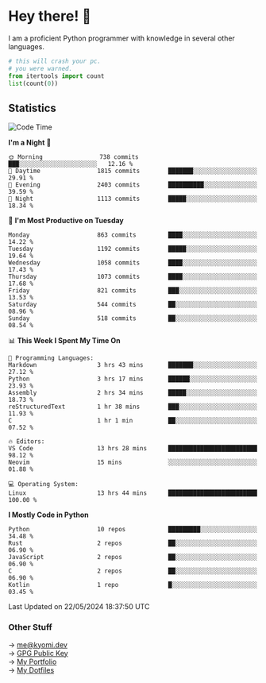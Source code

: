 # Hey there! 👋

I am a proficient Python programmer with knowledge in several other languages.

```py
# this will crash your pc.
# you were warned.
from itertools import count
list(count(0))
```

## Statistics
<!--START_SECTION:waka-->
![Code Time](http://img.shields.io/badge/Code%20Time-1%2C102%20hrs%2029%20mins-blue)

**I'm a Night 🦉** 

```text
🌞 Morning                738 commits         ███░░░░░░░░░░░░░░░░░░░░░░   12.16 % 
🌆 Daytime                1815 commits        ███████░░░░░░░░░░░░░░░░░░   29.91 % 
🌃 Evening                2403 commits        ██████████░░░░░░░░░░░░░░░   39.59 % 
🌙 Night                  1113 commits        █████░░░░░░░░░░░░░░░░░░░░   18.34 % 
```
📅 **I'm Most Productive on Tuesday** 

```text
Monday                   863 commits         ████░░░░░░░░░░░░░░░░░░░░░   14.22 % 
Tuesday                  1192 commits        █████░░░░░░░░░░░░░░░░░░░░   19.64 % 
Wednesday                1058 commits        ████░░░░░░░░░░░░░░░░░░░░░   17.43 % 
Thursday                 1073 commits        ████░░░░░░░░░░░░░░░░░░░░░   17.68 % 
Friday                   821 commits         ███░░░░░░░░░░░░░░░░░░░░░░   13.53 % 
Saturday                 544 commits         ██░░░░░░░░░░░░░░░░░░░░░░░   08.96 % 
Sunday                   518 commits         ██░░░░░░░░░░░░░░░░░░░░░░░   08.54 % 
```


📊 **This Week I Spent My Time On** 

```text
💬 Programming Languages: 
Markdown                 3 hrs 43 mins       ███████░░░░░░░░░░░░░░░░░░   27.12 % 
Python                   3 hrs 17 mins       ██████░░░░░░░░░░░░░░░░░░░   23.93 % 
Assembly                 2 hrs 34 mins       █████░░░░░░░░░░░░░░░░░░░░   18.73 % 
reStructuredText         1 hr 38 mins        ███░░░░░░░░░░░░░░░░░░░░░░   11.93 % 
C                        1 hr 1 min          ██░░░░░░░░░░░░░░░░░░░░░░░   07.52 % 

🔥 Editors: 
VS Code                  13 hrs 28 mins      █████████████████████████   98.12 % 
Neovim                   15 mins             ░░░░░░░░░░░░░░░░░░░░░░░░░   01.88 % 

💻 Operating System: 
Linux                    13 hrs 44 mins      █████████████████████████   100.00 % 
```

**I Mostly Code in Python** 

```text
Python                   10 repos            █████████░░░░░░░░░░░░░░░░   34.48 % 
Rust                     2 repos             ██░░░░░░░░░░░░░░░░░░░░░░░   06.90 % 
JavaScript               2 repos             ██░░░░░░░░░░░░░░░░░░░░░░░   06.90 % 
C                        2 repos             ██░░░░░░░░░░░░░░░░░░░░░░░   06.90 % 
Kotlin                   1 repo              █░░░░░░░░░░░░░░░░░░░░░░░░   03.45 % 
```




 Last Updated on 22/05/2024 18:37:50 UTC
<!--END_SECTION:waka-->

### Other Stuff

→ [me@kyomi.dev](mailto:me@kyomi.dev)\
→ [GPG Public Key](https://github.com/bitterteriyaki.gpg)\
→ [My Portfolio](https://kyomi.dev)\
→ [My Dotfiles](https://github.com/bitterteriyaki/dotfiles)
